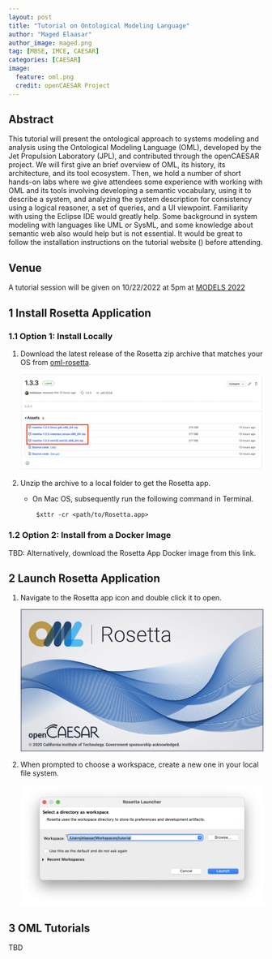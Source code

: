 ```yaml
---
layout: post
title: "Tutorial on Ontological Modeling Language"
author: "Maged Elaasar"
author_image: maged.png
tag: [MBSE, IMCE, CAESAR]
categories: [CAESAR]
image:
  feature: oml.png
  credit: openCAESAR Project
---
```


## Abstract

This tutorial will present the ontological approach to systems modeling and analysis using the Ontological Modeling Language (OML), developed by the Jet Propulsion Laboratory (JPL), and contributed through the openCAESAR project. We will first give an brief overview of OML, its history, its architecture, and its tool ecosystem. Then, we hold a number of short hands-on labs where we give attendees some experience with working with OML and its tools involving developing a semantic vocabulary, using it to describe a system, and analyzing the system description for consistency using a logical reasoner, a set of queries, and a UI viewpoint. Familiarity with using the Eclipse IDE would greatly help. Some background in system modeling with languages like UML or SysML, and some knowledge about semantic web also would help but is not essential. It would be great to follow the installation instructions on the tutorial website () before attending.

## Venue

A tutorial session will be given on 10/22/2022 at 5pm at [MODELS 2022](https://conf.researchr.org/track/models-2022/models-2022-tutorials)

## 1 Install Rosetta Application

### 1.1 Option 1: Install Locally

1. Download the latest release of the Rosetta zip archive that matches your OS from [oml-rosetta](https://github.com/opencaesar/oml-rosetta/releases/latest).

   ![](/assets/img/models2022/Rosetta-Download.png)

1. Unzip the archive to a local folder to get the Rosetta app.
    
   * On Mac OS, subsequently run the following command in Terminal.

     ```
      $xttr -cr <path/to/Rosetta.app>
     ```

### 1.2 Option 2: Install from a Docker Image

TBD: Alternatively, download the Rosetta App Docker image from this link.

## 2 Launch Rosetta Application

1. Navigate to the Rosetta app icon and double click it to open.

    ![](/assets/img/models2022/splash.bmp)

1. When prompted to choose a workspace, create a new one in your local file system.

    ![](/assets/img/models2022/Rosetta-Launcher.png)

## 3 OML Tutorials
TBD